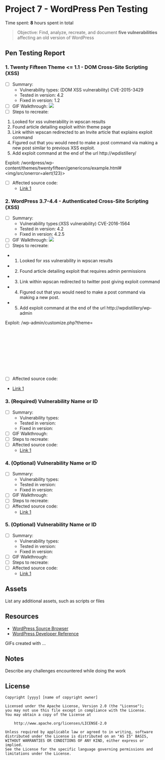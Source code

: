 # Project 7 - WordPress Pen Testing

Time spent: **8** hours spent in total

> Objective: Find, analyze, recreate, and document **five vulnerabilities** affecting an old version of WordPress

## Pen Testing Report

### 1. Twenty Fifteen Theme <= 1.1 - DOM Cross-Site Scripting (XSS)

- [ ] Summary: 
  - Vulnerability types: (DOM XSS vulnerability) CVE-2015-3429
  - Tested in version: 4.2 
  - Fixed in version: 1.2
- [ ] GIF Walkthrough: ![](https://github.com/michaelbanegas/Codepath_Cybersecurity_HW/blob/Project-7---WordPress-Pen-Testing/exploit2.gif)
- [ ] Steps to recreate: 
1. Looked for xss vulnerability in wpscan results
2. Found article detailing exploit within theme page
3. Link within wpscan redirected to an Invite article that explains exploit command
4. Figured out that you would need to make a post command via making a new post similar to previous XSS exploit.
5. Add exploit command at the end of the url http://wpdistillery/

Exploit: /wordpress/wp-content/themes/twentyfifteen/genericons/example.html#<img/src/onerror=alert(123)>

- [ ] Affected source code:
  - [Link 1](https://core.trac.wordpress.org/browser/tags/version/src/source_file.php)
  
### 2. WordPress  3.7-4.4 - Authenticated Cross-Site Scripting (XSS)

- [ ] Summary: 
  - Vulnerability types:(XSS vulnerability) CVE-2016-1564
  - Tested in version: 4.2
  - Fixed in version: 4.2.5
- [ ] GIF Walkthrough: ![](https://github.com/michaelbanegas/Codepath_Cybersecurity_HW/blob/Project-7---WordPress-Pen-Testing/exploit1.gif)
- [ ] Steps to recreate:
- 1. Looked for xss vulnerability in wpscan results
- 2. Found article detailing exploit that requires admin permissions
- 3. Link within wpscan redirected to twitter post giving exploit command
- 4. Figured out that you would need to make a post command via making a new post.
- 5. Add exploit command at the end of the url http://wpdistillery/wp-admin 

Exploit: /wp-admin/customize.php?theme=<svg onload=alert(1)>
- [ ] Affected source code:
- [Link 1](https://github.com/WordPress/WordPress/commit/7ab65139c6838910426567849c7abed723932b87)

### 3. (Required) Vulnerability Name or ID

- [ ] Summary: 
  - Vulnerability types:
  - Tested in version:
  - Fixed in version: 
- [ ] GIF Walkthrough: 
- [ ] Steps to recreate: 
- [ ] Affected source code:
  - [Link 1](https://core.trac.wordpress.org/browser/tags/version/src/source_file.php)

### 4. (Optional) Vulnerability Name or ID

- [ ] Summary: 
  - Vulnerability types:
  - Tested in version:
  - Fixed in version: 
- [ ] GIF Walkthrough: 
- [ ] Steps to recreate: 
- [ ] Affected source code:
  - [Link 1](https://core.trac.wordpress.org/browser/tags/version/src/source_file.php)

### 5. (Optional) Vulnerability Name or ID

- [ ] Summary: 
  - Vulnerability types:
  - Tested in version:
  - Fixed in version: 
- [ ] GIF Walkthrough: 
- [ ] Steps to recreate: 
- [ ] Affected source code:
  - [Link 1](https://core.trac.wordpress.org/browser/tags/version/src/source_file.php) 

## Assets

List any additional assets, such as scripts or files

## Resources

- [WordPress Source Browser](https://core.trac.wordpress.org/browser/)
- [WordPress Developer Reference](https://developer.wordpress.org/reference/)

GIFs created with  ...
<!-- Recommended GIF Tools:
[Kap](https://getkap.co/) for macOS
[ScreenToGif](https://www.screentogif.com/) for Windows
[peek](https://github.com/phw/peek) for Linux. -->

## Notes

Describe any challenges encountered while doing the work

## License

    Copyright [yyyy] [name of copyright owner]

    Licensed under the Apache License, Version 2.0 (the "License");
    you may not use this file except in compliance with the License.
    You may obtain a copy of the License at

        http://www.apache.org/licenses/LICENSE-2.0

    Unless required by applicable law or agreed to in writing, software
    distributed under the License is distributed on an "AS IS" BASIS,
    WITHOUT WARRANTIES OR CONDITIONS OF ANY KIND, either express or implied.
    See the License for the specific language governing permissions and
    limitations under the License.

